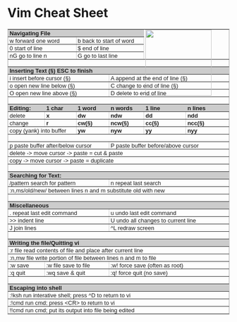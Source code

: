 # Vim Cheat Sheet

<table border="1" cellpadding="0" cellspacing="0" dir="ltr" style="border-collapse: collapse; border: 1px solid #ccc; font-family: arial,sans,sans-serif; font-size: 13px; table-layout: fixed;"><colgroup><col width="120"></col><col width="120"></col><col width="120"></col><col width="120"></col><col width="120"></col><col width="120"></col></colgroup><tbody>
<tr style="height: 17px;"><td colspan="4" rowspan="1" style="background-color: #cccccc; direction: ltr; font-weight: bold; padding: 0px 3px; vertical-align: bottom;">Navigating File</td><td colspan="2" rowspan="4" style="direction: ltr; padding: 0px 3px; vertical-align: bottom;"><div style="max-height: 67px;"><img src="/media/2014-03-28-vim-cheat-sheet/hjkl.png" width="150" /></div>
</td></tr>
<tr style="height: 17px;"><td colspan="2" rowspan="1" style="direction: ltr; padding: 0px 3px; vertical-align: bottom;">w forward one word</td><td colspan="2" rowspan="1" style="direction: ltr; padding: 0px 3px; vertical-align: bottom;">b back to start of word</td></tr>
<tr style="height: 17px;"><td colspan="2" rowspan="1" style="direction: ltr; padding: 0px 3px; vertical-align: bottom;">0 start of line</td><td colspan="2" rowspan="1" style="direction: ltr; padding: 0px 3px; vertical-align: bottom;">$ end of line</td></tr>
<tr style="height: 17px;"><td colspan="2" rowspan="1" style="direction: ltr; padding: 0px 3px; vertical-align: bottom;">nG go to line n</td><td colspan="2" rowspan="1" style="direction: ltr; padding: 0px 3px; vertical-align: bottom;">G go to last line</td></tr>
<tr style="height: 17px;"><td colspan="6" rowspan="1" style="padding: 0px 3px 0px 3px; vertical-align: bottom;"></td></tr>
<tr style="height: 17px;"><td colspan="6" rowspan="1" style="background-color: #cccccc; direction: ltr; font-weight: bold; padding: 0px 3px; vertical-align: bottom;">Inserting Text (§) ESC to finish</td></tr>
<tr style="height: 17px;"><td colspan="3" rowspan="1" style="direction: ltr; padding: 0px 3px; vertical-align: bottom;">i    insert before cursor (§)</td><td colspan="3" rowspan="1" style="direction: ltr; padding: 0px 3px; vertical-align: bottom;">A append at the end of line (§)</td></tr>
<tr style="height: 17px;"><td colspan="3" rowspan="1" style="direction: ltr; padding: 0px 3px; vertical-align: bottom;">o open new line below (§)</td><td colspan="3" rowspan="1" style="direction: ltr; padding: 0px 3px; vertical-align: bottom;">C change to end of line (§)</td></tr>
<tr style="height: 17px;"><td colspan="3" rowspan="1" style="direction: ltr; padding: 0px 3px; vertical-align: bottom;">O open new line above (§)</td><td colspan="3" rowspan="1" style="direction: ltr; padding: 0px 3px; vertical-align: bottom;">D delete to end of line</td></tr>
<tr style="height: 17px;"><td colspan="6" rowspan="1" style="padding: 0px 3px 0px 3px; vertical-align: bottom;"></td></tr>
<tr style="height: 17px;"><td style="background-color: #cccccc; direction: ltr; font-weight: bold; padding: 0px 3px; vertical-align: bottom;">Editing:</td><td style="background-color: #cccccc; direction: ltr; font-weight: bold; padding: 0px 3px; vertical-align: bottom;">1 char</td><td style="background-color: #cccccc; direction: ltr; font-weight: bold; padding: 0px 3px; vertical-align: bottom;">1 word</td><td style="background-color: #cccccc; direction: ltr; font-weight: bold; padding: 0px 3px; vertical-align: bottom;">n words</td><td style="background-color: #cccccc; direction: ltr; font-weight: bold; padding: 0px 3px; vertical-align: bottom;">1 line</td><td style="background-color: #cccccc; direction: ltr; font-weight: bold; padding: 0px 3px; vertical-align: bottom;">n lines</td></tr>
<tr style="height: 17px;"><td style="direction: ltr; padding: 0px 3px; vertical-align: bottom;">delete</td><td style="direction: ltr; font-weight: bold; padding: 0px 3px; vertical-align: bottom;">x</td><td style="direction: ltr; font-weight: bold; padding: 0px 3px; vertical-align: bottom;">dw</td><td style="direction: ltr; font-weight: bold; padding: 0px 3px; vertical-align: bottom;">ndw</td><td style="direction: ltr; font-weight: bold; padding: 0px 3px; vertical-align: bottom;">dd</td><td style="direction: ltr; font-weight: bold; padding: 0px 3px; vertical-align: bottom;">ndd</td></tr>
<tr style="height: 17px;"><td style="direction: ltr; padding: 0px 3px; vertical-align: bottom;">change</td><td style="direction: ltr; font-weight: bold; padding: 0px 3px; vertical-align: bottom;">r</td><td style="direction: ltr; font-weight: bold; padding: 0px 3px; vertical-align: bottom;">cw(§)</td><td style="direction: ltr; font-weight: bold; padding: 0px 3px; vertical-align: bottom;">ncw(§)</td><td style="direction: ltr; font-weight: bold; padding: 0px 3px; vertical-align: bottom;">cc(§)</td><td style="direction: ltr; font-weight: bold; padding: 0px 3px; vertical-align: bottom;">ncc(§)</td></tr>
<tr style="height: 17px;"><td colspan="2" rowspan="1" style="direction: ltr; padding: 0px 3px; vertical-align: bottom;">copy (yank) into buffer</td><td style="direction: ltr; font-weight: bold; padding: 0px 3px; vertical-align: bottom;">yw</td><td style="direction: ltr; font-weight: bold; padding: 0px 3px; vertical-align: bottom;">nyw</td><td style="direction: ltr; font-weight: bold; padding: 0px 3px; vertical-align: bottom;">yy</td><td style="direction: ltr; font-weight: bold; padding: 0px 3px; vertical-align: bottom;">nyy</td></tr>
<tr style="height: 17px;"><td colspan="6" rowspan="1" style="padding: 0px 3px 0px 3px; vertical-align: bottom;"></td></tr>
<tr style="height: 17px;"><td colspan="3" rowspan="1" style="direction: ltr; padding: 0px 3px; vertical-align: bottom;">p paste buffer after/below cursor</td><td colspan="3" rowspan="1" style="direction: ltr; padding: 0px 3px; vertical-align: bottom;">P paste buffer before/above cursor</td></tr>
<tr style="height: 17px;"><td colspan="6" rowspan="1" style="direction: ltr; padding: 0px 3px; vertical-align: bottom;">delete -&gt; move cursor -&gt; paste = cut &amp; paste</td></tr>
<tr style="height: 17px;"><td colspan="6" rowspan="1" style="direction: ltr; padding: 0px 3px; vertical-align: bottom;">copy -&gt; move cursor -&gt; paste = duplicate</td></tr>
<tr style="height: 17px;"><td colspan="6" rowspan="1" style="padding: 0px 3px 0px 3px; vertical-align: bottom;"></td></tr>
<tr style="height: 17px;"><td colspan="6" rowspan="1" style="background-color: #cccccc; direction: ltr; font-weight: bold; padding: 0px 3px; vertical-align: bottom;">Searching for Text:</td></tr>
<tr style="height: 17px;"><td colspan="3" rowspan="1" style="direction: ltr; padding: 0px 3px; vertical-align: bottom;">/pattern search for pattern</td><td colspan="3" rowspan="1" style="direction: ltr; padding: 0px 3px; vertical-align: bottom;">n repeat last search</td></tr>
<tr style="height: 17px;"><td colspan="6" rowspan="1" style="direction: ltr; padding: 0px 3px; vertical-align: bottom;">:n,ms/old/new/ between lines n and m substitute old with new</td></tr>
<tr style="height: 17px;"><td colspan="6" rowspan="1" style="padding: 0px 3px 0px 3px; vertical-align: bottom;"></td></tr>
<tr style="height: 17px;"><td colspan="6" rowspan="1" style="background-color: #cccccc; direction: ltr; font-weight: bold; padding: 0px 3px; vertical-align: bottom;">Miscellaneous</td></tr>
<tr style="height: 17px;"><td colspan="3" rowspan="1" style="direction: ltr; padding: 0px 3px; vertical-align: bottom;">. repeat last edit command</td><td colspan="3" rowspan="1" style="direction: ltr; padding: 0px 3px; vertical-align: bottom;">u undo last edit command</td></tr>
<tr style="height: 17px;"><td colspan="3" rowspan="1" style="direction: ltr; padding: 0px 3px; vertical-align: bottom;">&gt;&gt; indent line</td><td colspan="3" rowspan="1" style="direction: ltr; padding: 0px 3px; vertical-align: bottom;">U undo all changes to current line</td></tr>
<tr style="height: 17px;"><td colspan="3" rowspan="1" style="direction: ltr; padding: 0px 3px; vertical-align: bottom;">J join lines</td><td colspan="3" rowspan="1" style="direction: ltr; padding: 0px 3px; vertical-align: bottom;">^L redraw screen</td></tr>
<tr style="height: 17px;"><td colspan="6" rowspan="1" style="padding: 0px 3px 0px 3px; vertical-align: bottom;"></td></tr>
<tr style="height: 17px;"><td colspan="6" rowspan="1" style="background-color: #cccccc; direction: ltr; font-weight: bold; padding: 0px 3px; vertical-align: bottom;">Writing the file/Quitting vi</td></tr>
<tr style="height: 17px;"><td colspan="6" rowspan="1" style="direction: ltr; padding: 0px 3px; vertical-align: bottom;">:r file read contents of file and place after current line</td></tr>
<tr style="height: 17px;"><td colspan="6" rowspan="1" style="direction: ltr; padding: 0px 3px; vertical-align: bottom;">:n,mw file write portion of file between lines n and m to file</td></tr>
<tr style="height: 17px;"><td style="direction: ltr; padding: 0px 3px; vertical-align: bottom;">:w save</td><td colspan="2" rowspan="1" style="direction: ltr; padding: 0px 3px; vertical-align: bottom;">:w file save to file</td><td colspan="3" rowspan="1" style="direction: ltr; padding: 0px 3px; vertical-align: bottom;">:w! force save (often as root)</td></tr>
<tr style="height: 17px;"><td style="direction: ltr; padding: 0px 3px; vertical-align: bottom;">:q quit</td><td colspan="2" rowspan="1" style="direction: ltr; padding: 0px 3px; vertical-align: bottom;">:wq save &amp; quit</td><td colspan="3" rowspan="1" style="direction: ltr; padding: 0px 3px; vertical-align: bottom;">:q! force quit (no save)</td></tr>
<tr style="height: 17px;"><td colspan="6" rowspan="1" style="padding: 0px 3px 0px 3px; vertical-align: bottom;"></td></tr>
<tr style="height: 17px;"><td colspan="6" rowspan="1" style="background-color: #cccccc; direction: ltr; font-weight: bold; padding: 0px 3px; vertical-align: bottom;">Escaping into shell</td></tr>
<tr style="height: 17px;"><td colspan="6" rowspan="1" style="direction: ltr; padding: 0px 3px; vertical-align: bottom;">:!ksh run interative shell; press ^D to return to vi</td></tr>
<tr style="height: 17px;"><td colspan="6" rowspan="1" style="direction: ltr; padding: 0px 3px; vertical-align: bottom;">:!cmd run cmd; press &lt;CR&gt; to return to vi</td></tr>
<tr style="height: 17px;"><td colspan="6" rowspan="1" style="direction: ltr; padding: 0px 3px; vertical-align: bottom;">!!cmd run cmd; put its output into file being edited</td></tr>
</tbody></table>
